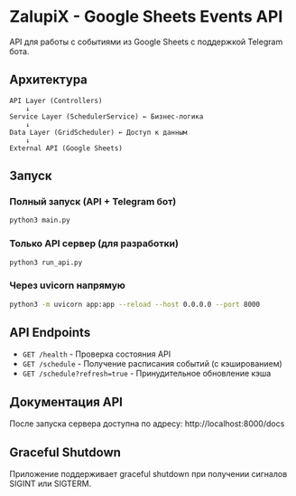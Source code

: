 # ZalupiX - Google Sheets Events API

API для работы с событиями из Google Sheets с поддержкой Telegram бота.

## Архитектура

```
API Layer (Controllers)
    ↓
Service Layer (SchedulerService) ← Бизнес-логика
    ↓
Data Layer (GridScheduler) ← Доступ к данным
    ↓
External API (Google Sheets)
```

## Запуск

### Полный запуск (API + Telegram бот)
```bash
python3 main.py
```

### Только API сервер (для разработки)
```bash
python3 run_api.py
```

### Через uvicorn напрямую
```bash
python3 -m uvicorn app:app --reload --host 0.0.0.0 --port 8000
```

## API Endpoints

- `GET /health` - Проверка состояния API
- `GET /schedule` - Получение расписания событий (с кэшированием)
- `GET /schedule?refresh=true` - Принудительное обновление кэша

## Документация API

После запуска сервера доступна по адресу: http://localhost:8000/docs

## Graceful Shutdown

Приложение поддерживает graceful shutdown при получении сигналов SIGINT или SIGTERM.
